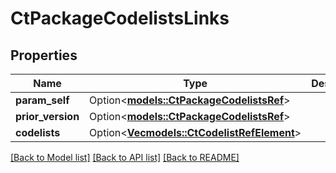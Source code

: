 # CtPackageCodelistsLinks

## Properties

Name | Type | Description | Notes
------------ | ------------- | ------------- | -------------
**param_self** | Option<[**models::CtPackageCodelistsRef**](CtPackageCodelistsRef.md)> |  | [optional]
**prior_version** | Option<[**models::CtPackageCodelistsRef**](CtPackageCodelistsRef.md)> |  | [optional]
**codelists** | Option<[**Vec<models::CtCodelistRefElement>**](CtCodelistRefElement.md)> |  | [optional]

[[Back to Model list]](../README.md#documentation-for-models) [[Back to API list]](../README.md#documentation-for-api-endpoints) [[Back to README]](../README.md)


